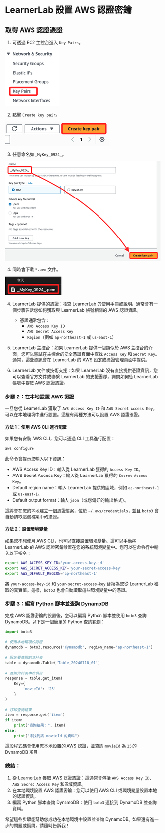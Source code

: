 # LearnerLab 設置 AWS 認證密鑰

## 取得 AWS 認證憑證

1. 可透過 EC2 主控台進入 `Key Pairs`。

![](images/img_33.png)

2. 點擊 `Create key pair`。

![](images/img_34.png)

3. 任意命名如 `_MyKey_0924_`。

![](images/img_35.png)

4. 同時會下載 `*.pem` 文件。

![](images/img_36.png)











4. LearnerLab 提供的憑證：檢查 LearnerLab 的使用手冊或說明，通常會有一個步驟告訴您如何獲取與 LearnerLab 帳號相關的 AWS 認證資訊。
   - 憑證通常包含：
     - `AWS Access Key ID`
     - `AWS Secret Access Key`
     - `Region`（例如 `ap-northeast-1` 或 `us-east-1`）

5. LearnerLab 主控台：如果 LearnerLab 提供一個類似於 AWS 主控台的介面，您可以嘗試在主控台的安全憑證頁面中查找 `Access Key` 和 `Secret Key`。通常，這些資訊會在 LearnerLab 的 AWS 設定或憑證管理頁面中提供。

6. LearnerLab 文件或技術支援：如果 LearnerLab 沒有直接提供憑證資訊，您可以查看官方文件或聯繫 LearnerLab 的支援團隊，詢問如何從 LearnerLab 帳號中提取 AWS 認證憑證。

### 步驟 2：在本地設置 AWS 認證

一旦您從 LearnerLab 獲取了 `AWS Access Key ID` 和 `AWS Secret Access Key`，可以在本地環境中進行設置。這裡有兩種方法可以設置 AWS 認證憑證。

#### 方法 1：使用 AWS CLI 進行配置
如果您有安裝 AWS CLI，您可以通過 CLI 工具進行配置：

```bash
aws configure
```

此命令會提示您輸入以下資訊：
- AWS Access Key ID：輸入從 LearnerLab 獲得的 `Access Key ID`。
- AWS Secret Access Key：輸入從 LearnerLab 獲得的 `Secret Access Key`。
- Default region name：輸入 LearnerLab 提供的區域，例如 `ap-northeast-1` 或 `us-east-1`。
- Default output format：輸入 `json`（或您偏好的輸出格式）。

這將會在您的本地建立一個憑證檔案，位於 `~/.aws/credentials`，並且 `boto3` 會自動讀取這個檔案中的憑證。

#### 方法 2：設置環境變量
如果您不想使用 AWS CLI，也可以直接設置環境變量。這可以手動將 LearnerLab 的 AWS 認證密鑰設置在您的系統環境變量中。您可以在命令行中輸入以下指令：

```bash
export AWS_ACCESS_KEY_ID='your-access-key-id'
export AWS_SECRET_ACCESS_KEY='your-secret-access-key'
export AWS_DEFAULT_REGION='ap-northeast-1'
```

將 `your-access-key-id` 和 `your-secret-access-key` 替換為您從 LearnerLab 獲取的真實值。這樣，`boto3` 也會自動讀取這些環境變量中的憑證。

### 步驟 3：編寫 Python 腳本並查詢 DynamoDB

完成 AWS 認證密鑰的設置後，您可以編寫 Python 腳本並使用 `boto3` 查詢 DynamoDB。以下是一個簡單的 Python 查詢範例：

```python
import boto3

# 使用本地環境的認證
dynamodb = boto3.resource('dynamodb', region_name='ap-northeast-1')

# 設定要查詢的資料表
table = dynamodb.Table('Table_20240718_01')

# 查詢資料表中的項目
response = table.get_item(
    Key={
        'movieId': '25'
    }
)

# 打印查詢結果
item = response.get('Item')
if item:
    print("查詢結果：", item)
else:
    print("未找到該 movieId 的資料")
```

這段程式碼會使用您本地設置的 AWS 認證，並查詢 `movieId` 為 `25` 的 DynamoDB 項目。

### 總結：
1. 從 LearnerLab 獲取 AWS 認證憑證：這通常會包括 `AWS Access Key ID`、`AWS Secret Access Key` 和區域資訊。
2. 在本地環境設置 AWS 認證密鑰：您可以使用 AWS CLI 或環境變量設置本地的認證資訊。
3. 編寫 Python 腳本查詢 DynamoDB：使用 `boto3` 連接到 DynamoDB 並查詢資料。

希望這些步驟能幫助您成功在本地環境中設置並查詢 DynamoDB。如果還有進一步的問題或疑問，請隨時告訴我！